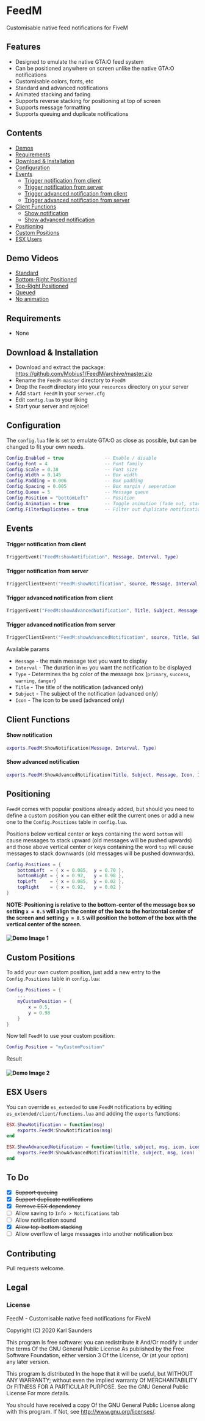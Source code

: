 # FeedM
Customisable native feed notifications for FiveM

## Features
* Designed to emulate the native GTA:O feed system
* Can be positioned anywhere on screen unlike the native GTA:O notifications
* Customisable colors, fonts, etc
* Standard and advanced notifications
* Animated stacking and fading
* Supports reverse stacking for positioning at top of screen
* Supports message formatting
* Supports queuing and duplicate notifications

## Contents

* [Demos](#demo-videos)
* [Requirements](#requirements)
* [Download & Installation](#download--installation)
* [Configuration](#configuration)
* [Events](#events)
    * [Trigger notification from client](#trigger-notification-from-client)
    * [Trigger notification from server](#trigger-notification-from-server)
    * [Trigger advanced notification from client](#trigger-advanced-notification-from-client)
    * [Trigger advanced notification from server](#trigger-advanced-notification-from-server)
* [Client Functions](#client-functions)
    * [Show notification](#show-notification)
    * [Show advanced notification](#show-advanced-notification)
* [Positioning](#positioning)
* [Custom Positions](#custom-positions)
* [ESX Users](#esx-users)

## Demo Videos

* [Standard](https://streamable.com/05s12l)
* [Bottom-Right Positioned](https://streamable.com/kxx4gq)
* [Top-Right Positioned](https://streamable.com/6b8rgs)
* [Queued](https://streamable.com/idwk31)
* [No animation](https://streamable.com/fx1zmd)

## Requirements

* None


## Download & Installation

* Download and extract the package: https://github.com/Mobius1/FeedM/archive/master.zip
* Rename the `FeedM-master` directory to `FeedM`
* Drop the `FeedM` directory into your `resources` directory on your server
* Add `start FeedM` in your `server.cfg`
* Edit `config.lua` to your liking
* Start your server and rejoice!

## Configuration

The `config.lua` file is set to emulate GTA:O as close as possible, but can be changed to fit your own needs.

```lua
Config.Enabled = true               -- Enable / disable
Config.Font = 4                     -- Font family
Config.Scale = 0.38                 -- Font size
Config.Width = 0.145                -- Box width
Config.Padding = 0.006              -- Box padding
Config.Spacing = 0.005              -- Box margin / seperation
Config.Queue = 5                    -- Message queue
Config.Position = "bottomLeft"      -- Position
Config.Animation = true             -- Toggle animation (fade out, stacking, etc)
Config.FilterDuplicates = true      -- Filter out duplicate notifications
```

## Events

#### Trigger notification from client
```lua
TriggerEvent("FeedM:showNotification", Message, Interval, Type)
```

#### Trigger notification from server
```lua
TriggerClientEvent("FeedM:showNotification", source, Message, Interval, Type)
```

#### Trigger advanced notification from client
```lua
TriggerEvent("FeedM:showAdvancedNotification", Title, Subject, Message, Icon, Interval, Type)
```

#### Trigger advanced notification from server
```lua
TriggerClientEvent("FeedM:showAdvancedNotification", source, Title, Subject, Message, Icon, Interval, Type)
```

Available params
* `Message` - the main message text you want to display
* `Interval` - The duration in `ms` you want the notification to be displayed
* `Type` - Determines the bg color of the message box (`primary`, `success`, `warning`, `danger`)
* `Title` - The title of the notification (advanced only)
* `Subject` - The subject of the notification (advanced only)
* `Icon` - The icon to be used (advanced only)

## Client Functions

#### Show notification
```lua
exports.FeedM:ShowNotification(Message, Interval, Type)
```

#### Show advanced notification
```lua
exports.FeedM:ShowAdvancedNotification(Title, Subject, Message, Icon, Interval, Type)
```

## Positioning

`FeedM` comes with popular positions already added, but should you need to define a custom position you can either edit the current ones or add a new one to the `Config.Positions` table in `config.lua`.

Positions below vertical center or keys containing the word `bottom` will cause messages to stack upward (old messages will be pushed upwards) and those above vertical center or keys containing the word `top` will cause messages to stack downwards (old messages will be pushed downwards).

```lua
Config.Positions = {
    bottomLeft  = { x = 0.085,  y = 0.70 },
    bottomRight = { x = 0.92,   y = 0.98 },
    topLeft     = { x = 0.085,  y = 0.02 },
    topRight    = { x = 0.92,   y = 0.02 }
}
```

**NOTE: Positioning is relative to the bottom-center of the message box so setting `x = 0.5` will align the center of the box to the horizontal center of the screen and setting `y = 0.5` will position the bottom of the box with the vertical center of the screen.**

#### ![Demo Image 1](https://i.imgur.com/1Kfqnqz.png)

## Custom Positions

To add your own custom position, just add a new entry to the `Config.Positions` table in `config.lua`:

```lua
Config.Positions = {
    ...
    myCustomPosition = {
        x = 0.5,
        y = 0.98
    }
}
```

Now tell `FeedM` to use your custom position:

```lua
Config.Position = "myCustomPosition"
```

Result

#### ![Demo Image 2](https://i.imgur.com/pOqI6mJ.png)

## ESX Users

You can override `es_extended` to use `FeedM` notifications by editing `es_extended/client/functions.lua` and adding the `exports` functions:

```lua
ESX.ShowNotification = function(msg)
    exports.FeedM:ShowNotification(msg)
end

ESX.ShowAdvancedNotification = function(title, subject, msg, icon, iconType)
    exports.FeedM:ShowAdvancedNotification(title, subject, msg, icon)
end
```

## To Do
- [x] ~~Support queuing~~
- [x] ~~Support duplicate notifications~~
- [x] ~~Remove ESX dependency~~
- [ ] Allow saving to `Info > Notifications` tab
- [ ] Allow notification sound
- [x] ~~Allow top-bottom stacking~~
- [ ] Allow overflow of large messages into another notification box

## Contributing
Pull requests welcome.

## Legal

### License

FeedM - Customisable native feed notifications for FiveM

Copyright (C) 2020 Karl Saunders

This program Is free software: you can redistribute it And/Or modify it under the terms Of the GNU General Public License As published by the Free Software Foundation, either version 3 Of the License, Or (at your option) any later version.

This program Is distributed In the hope that it will be useful, but WITHOUT ANY WARRANTY; without even the implied warranty Of MERCHANTABILITY Or FITNESS FOR A PARTICULAR PURPOSE. See the GNU General Public License For more details.

You should have received a copy Of the GNU General Public License along with this program. If Not, see http://www.gnu.org/licenses/.